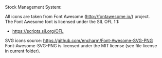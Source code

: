 Stock Management System:

All icons are taken from Font Awesome (http://fontawesome.io/) project.
The Font Awesome font is licensed under the SIL OFL 1.1:
- https://scripts.sil.org/OFL

SVG icons source: https://github.com/encharm/Font-Awesome-SVG-PNG
Font-Awesome-SVG-PNG is licensed under the MIT license (see file license
in current folder).
